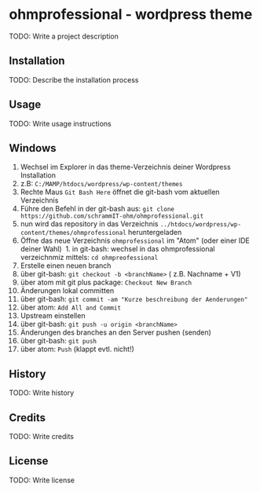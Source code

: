 # ohmprofessional - wordpress theme

TODO: Write a project description

## Installation

TODO: Describe the installation process

## Usage

TODO: Write usage instructions

## Windows

1. Wechsel im Explorer in das theme-Verzeichnis deiner Wordpress Installation
  1.  z.B: `C:/MAMP/htdocs/wordpress/wp-content/themes`
2. Rechte Maus `Git Bash Here` öffnet die git-bash vom aktuellen Verzeichnis
3. Führe den Befehl in der git-bash aus: `git clone https://github.com/schrammIT-ohm/ohmprofessional.git`
  1. nun wird das repository in das Verzeichnis `../htdocs/wordpress/wp-content/themes/ohmprofessional` heruntergeladen
4. Öffne das neue Verzeichnis `ohmprofessional` im "Atom" (oder einer IDE deiner Wahl)
  1. in git-bash: wechsel in das ohmprofessional verzeichnmiz mittels: `cd ohmpreofessional` 
5. Erstelle einen neuen branch
  1. über git-bash: `git checkout -b <branchName>` (<branchName> z.B. Nachname + V1)
  2. über atom mit git plus package: `Checkout New Branch`
6. Änderungen lokal committen
  1. über git-bash: `git commit -am "Kurze beschreibung der Aenderungen"`
  2. über atom: `Add All and Commit`
7. Upstream einstellen
  1. über git-bash: `git push -u origin <branchName>`
8. Änderungen des branches an den Server pushen (senden)
  1. über git-bash: `git push`
  2. über atom: `Push` (klappt evtl. nicht!)


## History

TODO: Write history

## Credits

TODO: Write credits

## License

TODO: Write license
